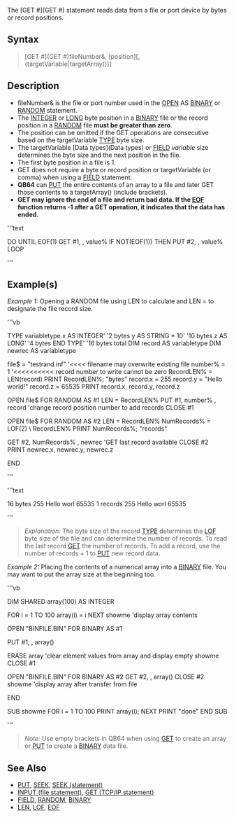 The [GET #](GET #) statement reads data from a file or port device by bytes or record positions.


## Syntax

>  [GET #](GET #)fileNumber&, [position][, {targetVariable|targetArray()}]


## Description

* fileNumber& is the file or port number used in the [OPEN](OPEN) AS [BINARY](BINARY) or [RANDOM](RANDOM) statement. 
* The [INTEGER](INTEGER) or [LONG](LONG) byte position in a [BINARY](BINARY) file or the record position in a [RANDOM](RANDOM) file **must be greater than zero**.
* The position can be omitted if the GET operations are consecutive based on the targetVariable [TYPE](TYPE) byte size.
* The targetVariable [Data types](Data types) or [FIELD](FIELD) *variable* size determines the byte size and the next position in the file.
* The first byte position in a file is 1. <!-- giving the previous information is enough: This may require adding one to an offset value when documentation uses that position as 0. -->
* GET does not require a byte or record position or targetVariable (or comma) when using a [FIELD](FIELD) statement.
* **QB64** can [PUT](PUT) the entire contents of an array to a file and later GET those contents to a targetArray() (include brackets).
* **GET may ignore the end of a file and return bad data. If the [EOF](EOF) function returns -1 after a GET operation, it indicates that the data has ended.**

'''text

 DO UNTIL EOF(1)
   GET #1, , value%
   IF NOT(EOF(1)) THEN PUT #2, , value%
 LOOP

'''



## Example(s)

*Example 1:* Opening a RANDOM file using LEN to calculate and LEN = to designate the file record size.

'''vb

TYPE variabletype
  x AS INTEGER'       '2 bytes
  y AS STRING * 10'  '10 bytes
  z AS LONG'          '4 bytes
END TYPE'            '16 bytes total
DIM record AS variabletype
DIM newrec AS variabletype

file$ = "testrand.inf" '<<<< filename may overwrite existing file
number% = 1 '<<<<<<<<<< record number to write cannot be zero
RecordLEN% = LEN(record)
PRINT RecordLEN%; "bytes"
record.x = 255
record.y = "Hello world!"
record.z = 65535
PRINT record.x, record.y, record.z

OPEN file$ FOR RANDOM AS #1 LEN = RecordLEN%
PUT #1, number% , record 'change record position number to add records
CLOSE #1

OPEN file$ FOR RANDOM AS #2 LEN = RecordLEN%
NumRecords% = LOF(2) \ RecordLEN%
PRINT NumRecords%; "records"

GET #2, NumRecords% , newrec 'GET last record available
CLOSE #2
PRINT newrec.x, newrec.y, newrec.z

END 

'''

'''text

 16 bytes
 255        Hello worl       65535
 1 records
 255        Hello worl       65535

'''

>  *Explanation:* The byte size of the record [TYPE](TYPE) determines the [LOF](LOF) byte size of the file and can determine the number of records.
>  To read the last record [GET](GET) the number of records. To add a record, use the number of records + 1 to [PUT](PUT) new record data.


*Example 2:* Placing the contents of a numerical array into a [BINARY](BINARY) file. You may want to put the array size at the beginning too.

'''vb

DIM SHARED array(100) AS INTEGER

FOR i = 1 TO 100
  array(i) = i
NEXT
showme  'display array contents

OPEN "BINFILE.BIN" FOR BINARY AS #1

PUT #1, , array()

ERASE array 'clear element values from array and display empty
showme
CLOSE #1

OPEN "BINFILE.BIN" FOR BINARY AS #2
GET #2, , array()
CLOSE #2
showme  'display array after transfer from file

END

SUB showme
FOR i = 1 TO 100
  PRINT array(i);
NEXT
PRINT "done"
END SUB 

'''
>  *Note:* Use empty brackets in QB64 when using [GET](GET) to create an array or [PUT](PUT) to create a [BINARY](BINARY) data file.


## See Also

* [PUT](PUT), [SEEK](SEEK), [SEEK (statement)](SEEK (statement)) 
* [INPUT (file statement)](INPUT (file statement)), [GET (TCP/IP statement)](GET (TCP/IP statement))
* [FIELD](FIELD), [RANDOM](RANDOM), [BINARY](BINARY)
* [LEN](LEN), [LOF](LOF), [EOF](EOF)




